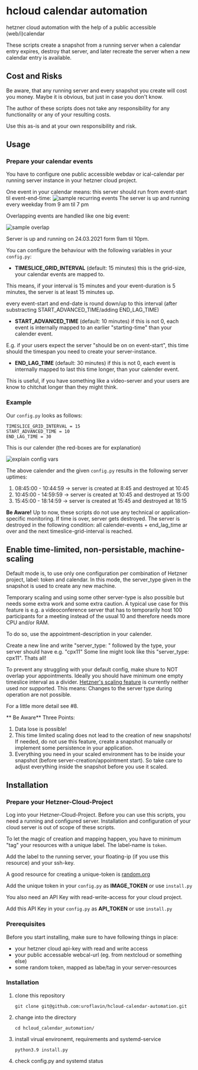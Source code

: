 # hcloud calendar automation 

hetzner cloud automation with the help of a public accessible (web/i)calendar

These scripts create a snapshot from a running server when a calendar entry expires, destroy that server, and later recreate the server when a new calendar entry is available.

## Cost and Risks
Be aware, that any running server and every snapshot you create will cost you money. Maybe it is obvious, but just in case you don't know.

The author of these scripts does not take any responsibility for any functionality or any of your resulting costs. 

Use this as-is and at your own responsibility and risk.

## Usage
### Prepare your calendar events
You have to configure one public accessible webdav or ical-calendar per running server instance in your hetzner cloud project.

One event in your calendar means: this server should run from event-start til event-end-time:
![sample recurring events](assets/screen_recurring.png)
The server is up and running every weekday from 9 am til 7 pm

Overlapping events are handled like one big event:

![sample overlap](assets/screen_overlap.png)

Server is up and running on 24.03.2021 form 9am til 10pm.

You can configure the behaviour with the following variables in your `config.py`:
 * **TIMESLICE_GRID_INTERVAL** (default: 15 minutes)
   this is the grid-size, your calendar events are mapped to.
   
This means, if your interval is 15 minutes and your event-duration is 5 minutes, the server is at least 15 minutes up.

every event-start and end-date is round down/up to this interval (after substracting START_ADVANCED_TIME/adding END_LAG_TIME)

 * **START_ADVANCED_TIME**  (default: 10 minutes)
   if this is not 0, each event is internally mapped to an earlier "starting-time" than your calender event. 
   
E.g. if your users expect the server "should be on on event-start", this time should the timespan you need to create your server-instance.

 * **END_LAG_TIME** (default: 30 minutes)
   if this is not 0, each event is internally mapped to last this time longer, than your calender event. 
   
This is useful, if you have something like a video-server and your users are know to chitchat longer than they might think.

### Example

Our `config.py` looks as follows:
```
TIMESLICE_GRID_INTERVAL = 15
START_ADVANCED_TIME = 10
END_LAG_TIME = 30
```

This is our calender (the red-boxes are for explanation)

![explain config vars](assets/screen_explain_config.png)

The above calender and the given `config.py` results in the following server uptimes:
 1) 08:45:00 - 10:44:59 -> server is created at 8:45 and destroyed at 10:45
 2) 10:45:00 - 14:59:59 -> server is created at 10:45 and destroyed at 15:00
 3) 15:45:00 - 18:14:59 -> server is created at 15:45 and destroyed at 18:15

**Be Aware!** 
Up to now, these scripts do not use any technical or application-specific monitoring. If time is over, server gets destroyed.
The server is destroyed in the following condition:
all calender-events + end_lag_time ar over and the next timeslice-grid-interval is reached.

## Enable time-limited, non-persistable, machine-scaling
Default mode is, to use only one configuration per combination of Hetzner project, label: token and calendar.
In this mode, the server_type given in the snapshot is used to create any new machine.

Temporary scaling and using some other server-type is also possible but needs some extra work and some extra caution.
A typical use case for this feature is e.g. a videoconference server that has to temporarily host 100 participants for a meeting instead of the usual 10 and therefore needs more CPU and/or RAM.

To do so, use the appointment-description in your calender.

Create a new line and write "server_type: " followed by the type, your server should have e.g. "cpx11"
Some line might look like this "server_type: cpx11". Thats all!

To prevent any struggling with your default config, make shure to NOT overlap your appointments. Ideally you should have minimum one empty timeslice interval as a divider.
[Hetzner's scaling feature](https://docs.hetzner.cloud/#server-actions-change-the-type-of-a-server) is currently neither used nor supported. This means: Changes to the server type during operation are not possible.

For a little more detail see #8.

** Be Aware**
Three Points:
1. Data lose is possible!
2. This time limited scaling does not lead to the creation of new snapshots! If needed, do not use this feature, create a snapshot manually or implement some persistence in your application.
3. Everything you need in your scaled environment has to be inside your snapshot (before server-creation/appointment start). So take care to adjust everything inside the snapshot before you use it scaled.
  
## Installation
### Prepare your Hetzner-Cloud-Project
Log into your Hetzner-Cloud-Project. Before you can use this scripts, you need a running and configured server.
Installation and configuration of your cloud server is out of scope of these scripts.

To let the magic of creation and mapping happen, you have to minimum "tag" your resources with a unique label.
The label-name is `token`. 

Add the label to the running server, your floating-ip (if you use this resource) and your ssh-key.

A good resource for creating a unique-token is [random.org](https://www.random.org/strings/?num=1&len=10&digits=on&upperalpha=on&loweralpha=on&unique=on&format=html&rnd=new)

Add the unique token in your `config.py` as **IMAGE_TOKEN** or use `install.py`

You also need an API Key with read-write-access for your cloud project.

Add this API Key in your `config.py` as **API_TOKEN** or use `install.py`

### Prerequisites
Before you start installing, make sure to have following things in place:
 * your hetzner cloud api-key with read and write access
 * your public accessable webcal-url (eg. from nextcloud or something else)
 * some random token, mapped as labe/tag in your server-resources

### Installation
1) clone this repository
    ```
    git clone git@github.com:uroflavin/hcloud-calendar-automation.git
    ```
   
2) change into the directory
    ```
    cd hcloud_calendar_automation/
    ```

3) install virual environemt, requirements and systemd-service 
    ```
    python3.9 install.py
    ```

4) check config.py and systemd status